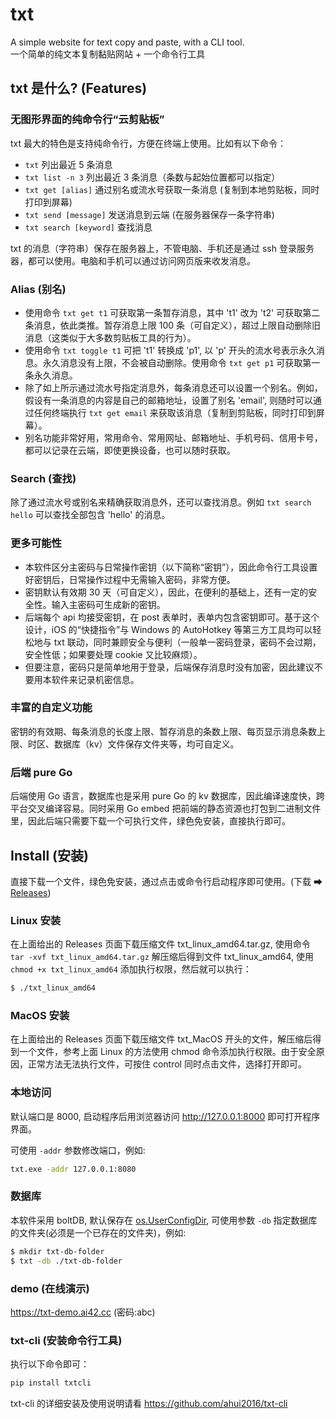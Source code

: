 # txt

A simple website for text copy and paste, with a CLI tool.  
一个简单的纯文本复制黏贴网站 + 一个命令行工具

## txt 是什么? (Features)

### 无图形界面的纯命令行“云剪贴板”

txt 最大的特色是支持纯命令行，方便在终端上使用。比如有以下命令：

- `txt` 列出最近 5 条消息
- `txt list -n 3` 列出最近 3 条消息（条数与起始位置都可以指定）
- `txt get [alias]` 通过别名或流水号获取一条消息 (复制到本地剪贴板，同时打印到屏幕)
- `txt send [message]` 发送消息到云端 (在服务器保存一条字符串)
- `txt search [keyword]` 查找消息

txt 的消息（字符串）保存在服务器上，不管电脑、手机还是通过 ssh 登录服务器，都可以使用。电脑和手机可以通过访问网页版来收发消息。

### Alias (别名)

- 使用命令 `txt get t1` 可获取第一条暂存消息，其中 't1' 改为 't2' 可获取第二条消息，依此类推。暂存消息上限 100 条（可自定义），超过上限自动删除旧消息（这类似于大多数剪贴板工具的行为）。
- 使用命令 `txt toggle t1` 可把 't1' 转换成 'p1', 以 'p' 开头的流水号表示永久消息。永久消息没有上限，不会被自动删除。使用命令 `txt get p1` 可获取第一条永久消息。
- 除了如上所示通过流水号指定消息外，每条消息还可以设置一个别名。例如，假设有一条消息的内容是自己的邮箱地址，设置了别名 'email', 则随时可以通过任何终端执行 `txt get email` 来获取该消息（复制到剪贴板，同时打印到屏幕）。
- 别名功能非常好用，常用命令、常用网址、邮箱地址、手机号码、信用卡号，都可以记录在云端，即使更换设备，也可以随时获取。

### Search (查找)

除了通过流水号或别名来精确获取消息外，还可以查找消息。例如 `txt search hello` 可以查找全部包含 'hello' 的消息。

### 更多可能性

- 本软件区分主密码与日常操作密钥（以下简称“密钥”），因此命令行工具设置好密钥后，日常操作过程中无需输入密码，非常方便。
- 密钥默认有效期 30 天（可自定义），因此，在便利的基础上，还有一定的安全性。输入主密码可生成新的密钥。
- 后端每个 api 均接受密钥，在 post 表单时，表单内包含密钥即可。基于这个设计，iOS 的“快捷指令”与 Windows 的 AutoHotkey 等第三方工具均可以轻松地与 txt 联动，同时兼顾安全与便利（一般单一密码登录，密码不会过期，安全性低；如果要处理 cookie 又比较麻烦）。
- 但要注意，密码只是简单地用于登录，后端保存消息时没有加密，因此建议不要用本软件来记录机密信息。

### 丰富的自定义功能

密钥的有效期、每条消息的长度上限、暂存消息的条数上限、每页显示消息条数上限、时区、数据库（kv）文件保存文件夹等，均可自定义。

### 后端 pure Go

后端使用 Go 语言，数据库也是采用 pure Go 的 kv 数据库，因此编译速度快，跨平台交叉编译容易。同时采用 Go embed 把前端的静态资源也打包到二进制文件里，因此后端只需要下载一个可执行文件，绿色免安装，直接执行即可。


## Install (安装)

直接下载一个文件，绿色免安装，通过点击或命令行启动程序即可使用。(下载 ➡ [Releases](https://github.com/ahui2016/txt/releases))

### Linux 安装

在上面给出的 Releases 页面下载压缩文件 txt_linux_amd64.tar.gz, 使用命令 `tar -xvf txt_linux_amd64.tar.gz` 解压缩后得到文件 txt_linux_amd64, 使用 `chmod +x txt_linux_amd64` 添加执行权限，然后就可以执行：

```sh
$ ./txt_linux_amd64
```

### MacOS 安装

在上面给出的 Releases 页面下载压缩文件 txt_MacOS 开头的文件，解压缩后得到一个文件，参考上面 Linux 的方法使用 chmod 命令添加执行权限。由于安全原因，正常方法无法执行文件，可按住 control 同时点击文件，选择打开即可。

### 本地访问

默认端口是 8000, 启动程序后用浏览器访问 http://127.0.0.1:8000 即可打开程序界面。

可使用 `-addr` 参数修改端口，例如:

```sh
txt.exe -addr 127.0.0.1:8080
```

### 数据库

本软件采用 boltDB, 默认保存在 [os.UserConfigDir](https://pkg.go.dev/os#UserConfigDir), 可使用参数 `-db` 指定数据库的文件夹(必须是一个已存在的文件夹)，例如:

```sh
$ mkdir txt-db-folder
$ txt -db ./txt-db-folder
```

### demo (在线演示)

https://txt-demo.ai42.cc (密码:abc)

### txt-cli (安装命令行工具)

执行以下命令即可：

```sh
pip install txtcli
```

txt-cli 的详细安装及使用说明请看 https://github.com/ahui2016/txt-cli
